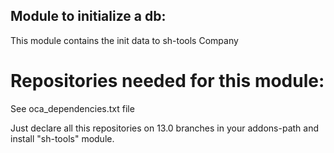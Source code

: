 Module to initialize a db:
--------------------------

This module contains the init data to sh-tools Company

Repositories needed for this module:
====================================

See oca_dependencies.txt file

Just declare all this repositories on 13.0 branches in your addons-path and install "sh-tools" module.
